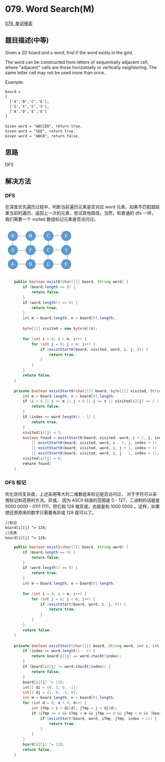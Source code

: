 # 079. Word Search\(M\)

[079. 单词搜索](https://leetcode-cn.com/problems/word-search/)

## 题目描述\(中等\)

Given a 2D board and a word, find if the word exists in the grid.

The word can be constructed from letters of sequentially adjacent cell, where "adjacent" cells are those horizontally or vertically neighboring. The same letter cell may not be used more than once.

Example:

```
board =
[
  ['A','B','C','E'],
  ['S','F','C','S'],
  ['A','D','E','E']
]

Given word = "ABCCED", return true.
Given word = "SEE", return true.
Given word = "ABCB", return false.
```

## 思路

DFS

## 解决方法

### DFS

在深度优先遍历过程中，判断当前遍历元素是否对应 word 元素，如果不匹配就结束当前的遍历，返回上一次的元素，尝试其他路径。当然，和普通的 dfs 一样，我们需要一个 visited 数组标记元素是否访问过。

![](../assets/leetcode-note/001-100/079-s-1-1.png)

```java
    public boolean exist0(char[][] board, String word) {
        if (board.length == 0) {
            return false;
        }
        if (word.length() == 0) {
            return true;
        }
        int m = board.length, n = board[0].length;

        byte[][] visited = new byte[m][n];

        for (int i = 0; i < m; i++) {
            for (int j = 0; j < n; j++) {
                if (existStart0(board, visited, word, i, j, 0)) {
                    return true;
                }
            }
        }
        return false;
    }

    private boolean existStart0(char[][] board, byte[][] visited, String word, int i, int j, int index) {
        int m = board.length, n = board[0].length;
        if (i < 0 || i >= m || j < 0 || j >= n || visited[i][j] == 1 || board[i][j] != word.charAt(index)) {
            return false;
        }
        if (index == word.length() - 1) {
            return true;
        }
        visited[i][j] = 1;
        boolean found = existStart0(board, visited, word, i + 1, j, index + 1)
            || existStart0(board, visited, word, i - 1, j, index + 1)
            || existStart0(board, visited, word, i, j + 1, index + 1)
            || existStart0(board, visited, word, i, j - 1, index + 1);
        visited[i][j] = 0;
        return found;
    }
```

### DFS 标记

优化空间复杂度，上述采用等大的二维数组来标记是否访问过，
对于字符可以采用标记和还原的方法。异或。
因为 ASCII 码值的范围是 0 - 127，二进制的话就是 0000 0000 - 0111 1111，把它和 128 做异或，也就是和 1000 0000 。这样，如果想还原原来的数字只需要再异或 128 就可以了。
```
//标记
board[i][j] ^= 128;
//还原
board[i][j] ^= 128;
```


```java
    public boolean exist1(char[][] board, String word) {
        if (board.length == 0) {
            return false;
        }
        if (word.length() == 0) {
            return true;
        }
        int m = board.length, n = board[0].length;

        for (int i = 0; i < m; i++) {
            for (int j = 0; j < n; j++) {
                if (existStart(board, word, i, j, 0)) {
                    return true;
                }
            }
        }
        return false;
    }

    private boolean existStart(char[][] board, String word, int i, int j, int index) {
        if (index == word.length() - 1) {
            return board[i][j] == word.charAt(index);
        }
        if (board[i][j] != word.charAt(index)) {
            return false;
        }
        board[i][j] ^= 128;
        int[] di = {0, 1, 0, -1};
        int[] dj = {1, 0, -1, 0};
        int m = board.length, n = board[0].length;
        for (int d = 0; d < 4; d++) {
            int iTmp = i + di[d], jTmp = j + dj[d];
            if (iTmp >= 0 && iTmp < m && jTmp >= 0 && jTmp < n && (board[iTmp][jTmp] >= 0 && board[iTmp][jTmp] < 128)) {
                if (existStart(board, word, iTmp, jTmp, index + 1)) {
                    return true;
                }
            }
        }
        board[i][j] ^= 128;
        return false;
    }
```



